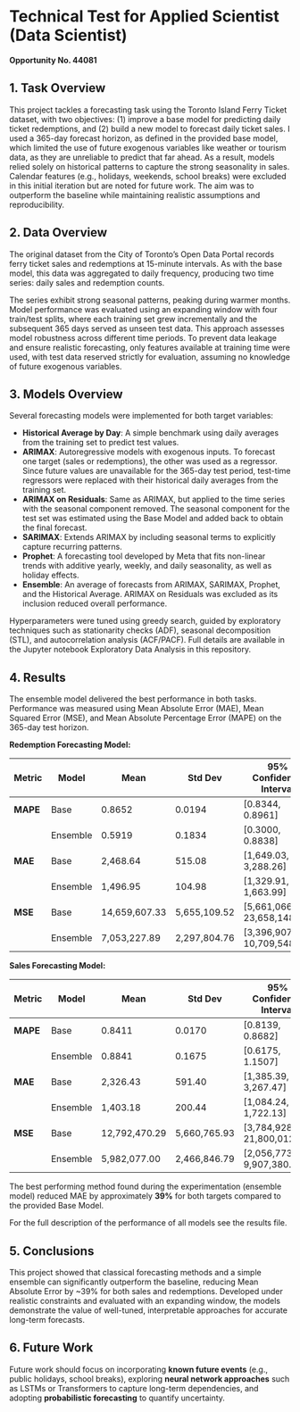# Technical Test for Applied Scientist (Data Scientist)

__Opportunity No. 44081__

## 1. Task Overview

This project tackles a forecasting task using the Toronto Island Ferry Ticket dataset, with two objectives: (1) improve a base model for predicting daily ticket redemptions, and (2) build a new model to forecast daily ticket sales. I used a 365-day forecast horizon, as defined in the provided base model, which limited the use of future exogenous variables like weather or tourism data, as they are unreliable to predict that far ahead. As a result, models relied solely on historical patterns to capture the strong seasonality in sales. Calendar features (e.g., holidays, weekends, school breaks) were excluded in this initial iteration but are noted for future work. The aim was to outperform the baseline while maintaining realistic assumptions and reproducibility.

## 2. Data Overview
The original dataset from the City of Toronto’s Open Data Portal records ferry ticket sales and redemptions at 15-minute intervals. As with the base model, this data was aggregated to daily frequency, producing two time series: daily sales and redemption counts.

The series exhibit strong seasonal patterns, peaking during warmer months. Model performance was evaluated using an expanding window with four train/test splits, where each training set grew incrementally and the subsequent 365 days served as unseen test data. This approach assesses model robustness across different time periods. To prevent data leakage and ensure realistic forecasting, only features available at training time were used, with test data reserved strictly for evaluation, assuming no knowledge of future exogenous variables.

## 3. Models Overview

Several forecasting models were implemented for both target variables:
- **Historical Average by Day**: A simple benchmark using daily averages from the training set to predict test values.
- **ARIMAX**: Autoregressive models with exogenous inputs. To forecast one target (sales or redemptions), the other was used as a regressor. Since future values are unavailable for the 365-day test period, test-time regressors were replaced with their historical daily averages from the training set.
- **ARIMAX on Residuals**: Same as ARIMAX, but applied to the time series with the seasonal component removed. The seasonal component for the test set was estimated using the Base Model and added back to obtain the final forecast.
- **SARIMAX**: Extends ARIMAX by including seasonal terms to explicitly capture recurring patterns.
- **Prophet**: A forecasting tool developed by Meta that fits non-linear trends with additive yearly, weekly, and daily seasonality, as well as holiday effects.
- **Ensemble**: An average of forecasts from ARIMAX, SARIMAX, Prophet, and the Historical Average. ARIMAX on Residuals was excluded as its inclusion reduced overall performance.

Hyperparameters were tuned using greedy search, guided by exploratory techniques such as stationarity checks (ADF), seasonal decomposition (STL), and autocorrelation analysis (ACF/PACF). Full details are available in the Jupyter notebook Exploratory Data Analysis in this repository.

## 4. Results

The ensemble model delivered the best performance in both tasks. Performance was measured using Mean Absolute Error (MAE), Mean Squared Error (MSE), and Mean Absolute Percentage Error (MAPE) on the 365-day test horizon.

**Redemption Forecasting Model:**

| Metric   | Model    | Mean           | Std Dev        | 95% Confidence Interval             |
|----------|----------|----------------|----------------|-------------------------------------|
| **MAPE** | Base     | 0.8652         | 0.0194         | [0.8344, 0.8961]                    |
|          | Ensemble | 0.5919         | 0.1834         | [0.3000, 0.8838]                    |
| **MAE**  | Base     | 2,468.64       | 515.08         | [1,649.03, 3,288.26]                |
|          | Ensemble | 1,496.95       | 104.98         | [1,329.91, 1,663.99]                |
| **MSE**  | Base     | 14,659,607.33  | 5,655,109.52   | [5,661,066.13, 23,658,148.54]       |
|          | Ensemble | 7,053,227.89   | 2,297,804.76   | [3,396,907.76, 10,709,548.03]       |


**Sales Forecasting Model:**

| Metric   | Model    | Mean          | Std Dev      | 95% Confidence Interval       |
| -------- | -------- | ------------- | ------------ | ----------------------------- |
| **MAPE** | Base     | 0.8411        | 0.0170       | [0.8139, 0.8682]              |
|          | Ensemble | 0.8841        | 0.1675       | [0.6175, 1.1507]              |
| **MAE**  | Base     | 2,326.43      | 591.40       | [1,385.39, 3,267.47]          |
|          | Ensemble | 1,403.18      | 200.44       | [1,084.24, 1,722.13]          |
| **MSE**  | Base     | 12,792,470.29 | 5,660,765.93 | [3,784,928.48, 21,800,012.10] |
|          | Ensemble | 5,982,077.00  | 2,466,846.79 | [2,056,773.27, 9,907,380.73]  |

The best performing method found during the experimentation (ensemble model) reduced MAE by approximately **39%** for both targets compared to the provided Base Model.

For the full description of the performance of all models see the results file. 

## 5. Conclusions

This project showed that classical forecasting methods and a simple ensemble can significantly outperform the baseline, reducing Mean Absolute Error by ~39% for both sales and redemptions. Developed under realistic constraints and evaluated with an expanding window, the models demonstrate the value of well-tuned, interpretable approaches for accurate long-term forecasts.

## 6. Future Work

Future work should focus on incorporating **known future events** (e.g., public holidays, school breaks), exploring **neural network approaches** such as LSTMs or Transformers to capture long-term dependencies, and adopting **probabilistic forecasting** to quantify uncertainty.
